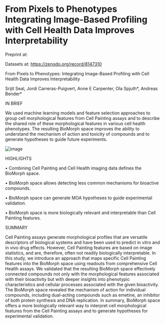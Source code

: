 # From Pixels to Phenotypes Integrating Image-Based Profiling with Cell Health Data Improves Interpretability 


Preprint at:

Datasets at: https://zenodo.org/record/8147310

From Pixels to Phenotypes: Integrating Image-Based Profiling with Cell Health Data Improves Interpretability 

Srijit Seal, Jordi Carreras-Puigvert, Anne E Carpenter, Ola Spjuth*, Andreas Bender*
 

IN BRIEF

We used machine learning models and feature selection approaches to group cell morphological features from Cell Painting assays and to describe the shared role of these morphological features in various cell health phenotypes. The resulting BioMorph space improves the ability to understand the mechanism of action and toxicity of compounds and to generate hypotheses to guide future experiments.

![image](https://github.com/srijitseal/BioMorph_Space/assets/58182863/ac286179-b33c-44d8-8f49-967894313123)

HIGHLIGHTS

•	Combining Cell Painting and Cell Health imaging data defines the BioMorph space.

•	BioMorph space allows detecting less common mechanisms for bioactive compounds.

•	BioMorph space can generate MOA hypotheses to guide experimental validation.

•	BioMorph space is more biologically relevant and interpretable than Cell Painting features. 

SUMMARY 

Cell Painting assays generate morphological profiles that are versatile descriptors of biological systems and have been used to predict in vitro and in vivo drug effects. However, Cell Painting features are based on image statistics, and are, therefore, often not readily biologically interpretable. In this study, we introduce an approach that maps specific Cell Painting features into the BioMorph space using readouts from comprehensive Cell Health assays. We validated that the resulting BioMorph space effectively connected compounds not only with the morphological features associated with their bioactivity but with deeper insights into phenotypic characteristics and cellular processes associated with the given bioactivity. The BioMorph space revealed the mechanism of action for individual compounds, including dual-acting compounds such as emetine, an inhibitor of both protein synthesis and DNA replication. In summary, BioMorph space offers a more biologically relevant way to interpret cell morphological features from the Cell Painting assays and to generate hypotheses for experimental validation. 
